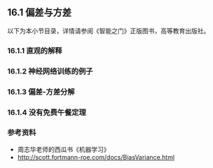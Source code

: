 <!--Copyright © Microsoft Corporation. All rights reserved.
  适用于[License](https://github.com/Microsoft/ai-edu/blob/master/LICENSE.md)版权许可-->

## 16.1 偏差与方差

以下为本小节目录，详情请参阅《智能之门》正版图书，高等教育出版社。

### 16.1.1 直观的解释

### 16.1.2 神经网络训练的例子


### 16.1.3 偏差-方差分解


### 16.1.4 没有免费午餐定理


### 参考资料

- 周志华老师的西瓜书《机器学习》
- http://scott.fortmann-roe.com/docs/BiasVariance.html
